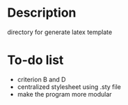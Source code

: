 # Description
directory for generate latex template

# To-do list
- criterion B and D
- centralized stylesheet using .sty file
- make the program more modular